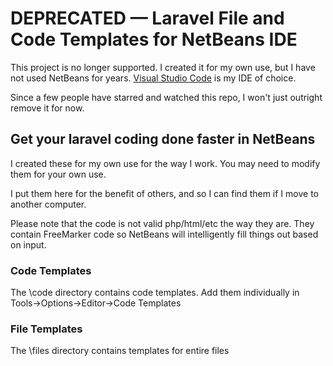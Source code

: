 # DEPRECATED — Laravel File and Code Templates for NetBeans IDE

This project is no longer supported. I created it for my own use, but I have not used NetBeans for years. [Visual Studio Code](https://code.visualstudio.com/) is my IDE of choice.

Since a few people have starred and watched this repo, I won't just outright remove it for now.

## Get your laravel coding done faster in NetBeans

I created these for my own use for the way I work. You may need to modify them for your own use.

I put them here for the benefit of others, and so I can find them if I move to another computer.

Please note that the code is not valid php/html/etc the way they are.
They contain FreeMarker code so NetBeans will intelligently fill things out based on input.

### Code Templates
The \code directory contains code templates.
Add them individually in Tools->Options->Editor->Code Templates

### File Templates
The \files directory contains templates for entire files
